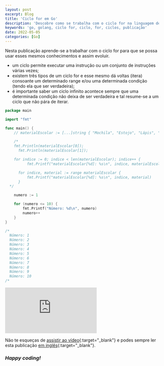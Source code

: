 ```yaml
---
layout: post
excerpt: Blog
title: 'Ciclo for em Go'
description: 'Descobre como se trabalha com o ciclo for na linguagem de programação Go. Obtém respostas às tuas dúvidas com a teoria e os exemplos apresentados.'
keywords: 'go, golang, ciclo for, ciclo, for, ciclos, publicação'
date: 2022-05-05
categories: [Go]
---
```


Nesta publicação aprende-se a trabalhar com o ciclo for para que se possa usar esses mesmos conhecimentos e assim evoluir.

- um ciclo permite executar uma instrução ou um conjunto de instruções várias vezes;
- existem três tipos de um ciclo for e esse mesmo dá voltas (itera) consoante um determinado range e/ou uma determinada condição (tendo ela que ser verdadeira);
- é importante saber um ciclo infinito acontece sempre que uma determinada condição não deixa de ser verdadeira e tal resume-se a um ciclo que não pára de iterar.

```go
package main

import "fmt"

func main() {
	// materialEscolar := [...]string { "Mochila", "Estojo", "Lápis", "Borracha", "Afia", "Tesoura" }

	/*
    fmt.Println(materialEscolar[0]);
	  fmt.Println(materialEscolar[1]);

    for indice := 0; indice < len(materialEscolar); indice++ {
		  fmt.Printf("materialEscolar[%d]: %s\n", indice, materialEscolar[indice])

	  for indice, material := range materialEscolar {
		  fmt.Printf("materialEscolar[%d]: %s\n", indice, material)
	  }
  */

	numero := 1

	for (numero <= 10) {
		fmt.Printf("Número: %d\n", numero)
		numero++
	}
}

/*
  Número: 1
  Número: 2
  Número: 3
  Número: 4
  Número: 5
  Número: 6
  Número: 7
  Número: 8
  Número: 9
  Número: 10
/*
```

<div class="video-container">
  <iframe src="https://www.youtube.com/embed/w7hXnuh5G2E" frameborder="0" allowfullscreen></iframe>
</div>

Não te esqueças de [assistir ao vídeo](https://youtu.be/w7hXnuh5G2E){:target="\_blank"} e podes sempre ler esta publicação [em inglês](https://nelsonsilvadev.com/blog/20220505/for-loop-in-go/){:target="\_blank"}.

### _Happy coding!_
